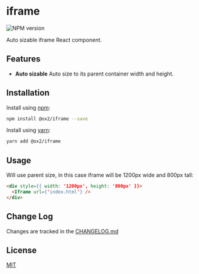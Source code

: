 # iframe
![NPM version](https://img.shields.io/badge/npm-private-orange.svg?style=flat)
<!-- ![NPM version](https://img.shields.io/npm/v/@ox2/iframe.svg?style=flat) -->


Auto sizable iframe React component.

## Features

* **Auto sizable** Auto size to its parent container width and height.

## Installation
Install using [npm](http://npmjs.com):
```sh
npm install @ox2/iframe --save
```
Install using [yarn](http://yarnpkg.com):
```sh
yarn add @ox2/iframe
```

## Usage
Will use parent size, in this case iframe will be 1200px wide and 800px tall:
```html
<div style={{ width: '1200px', height: '800px' }}>
  <Iframe url={'index.html'} />
</div>
```

## Change Log
Changes are tracked in the [CHANGELOG.md](https://github.com/ox2/iframe/blob/master/CHANGELOG.md)

## License
[MIT](https://github.com/ox2/iframe/blob/master/LICENSE)
